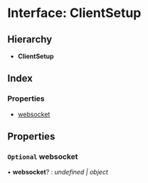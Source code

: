 
# Interface: ClientSetup

## Hierarchy

* **ClientSetup**

## Index

### Properties

* [websocket](_client_clientbase_.clientsetup.md#optional-websocket)

## Properties

### <a id="optional-websocket" name="optional-websocket"></a> `Optional` websocket

• **websocket**? : *undefined | object*
